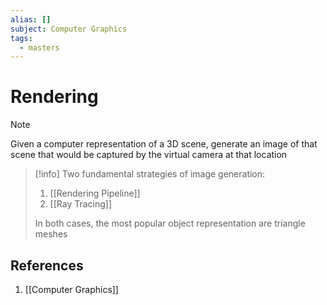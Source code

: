 ```yaml
---
alias: []
subject: Computer Graphics
tags:
  - masters
---
```

# Rendering

>[!note]
> Given a computer representation of a 3D scene, generate an image of that scene that would be captured by the virtual camera at that location

> [!info]
> Two fundamental strategies of image generation:
> 
> 1. [[Rendering Pipeline]]
> 2. [[Ray Tracing]]
> 
> In both cases, the most popular object representation are triangle meshes

## References
1. [[Computer Graphics]]